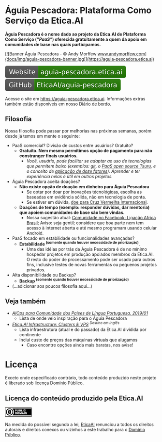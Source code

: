 # Águia Pescadora: Plataforma Como Serviço da Etica.AI

**Águia Pescadora é o nome dado ao projeto da Etica.AI de Plataforma Como Serviço
(_"PaaS"_) oferecida gratuitamente a quem da apoio em comunidades de base nas
quais participamos.**

[![Banner Águia Pescadora - © Andy Morffew www.andymorffew.com](docs/img/aguia-pescadora-banner.jpg)](https://aguia-pescadora.etica.ai)

[![Website: aguia-pescadora.etica.ai](docs/img/badges/website.svg)](https://aguia-pescadora.etica.ai) [![GitHub: EticaAI/aguia-pescadora](docs/img/badges/github.svg)](https://github.com/EticaAI/aguia-pescadora)


<!--
Considerar...

- https://github.com/galeb/galeb
- https://cachethq.io

-->


<!--

. Pode incluir desde
pequenos projetos

usada por voluntários
para implementar softwares já existentes, ainda que em estágio experimental,

. A capacidade ociosa de processamento
pode ser usada pelos colaboradores para seus projetos pessoais ou como
laboratório de aprendizagem para novas ferramentas como nossa forma de
agradecimento.

principalmente implementação de sua Plataforma Como Serviço ("PaaS") comunitária

-->

Acesse o site em <https://aguia-pescadora.etica.ai>. Informações extras também
estão disponíveis em nosso [Diário de bordo](diario-de-bordo/).

<!--
- [Pilha de soluções usadas na Águia Pesquisadora comentada](docs/pilha-de-solucoes/)
- [Diário de bordo](diario-de-bordo/)
-->

## Filosofia

Nossa filosofia pode passar por melhorias nas próximas semanas, porém desde já
temos em mente o seguinte:

- PaaS comercial? Divisão de custos entre usuários? Gratuito?
    - **Gratuito. Nem mesmo permitimos opção de pagamento para não constranger finais usuários.**
        - _Você, usuário, pode facilitar se adaptar ao uso de tecnologias que permitem baixo (exemplos: [git](https://git-scm.com/book/pt-br/v1/Primeiros-passos-No%C3%A7%C3%B5es-B%C3%A1sicas-de-Git), o [PaaS open source Tsuru](https://tsuru.io), e o conceito de [aplicação de doze fatores](https://12factor.net/pt_br/)). Aprender e ter experiência nelas é útil em outros projetos._
- Águia Pescadora aceita doações?
    - **Não existe opção de doação em dinheiro para Águia Pescadora**
        -  Se optar por doar por inovações técnológicas, escolha as baseadas em evidência sólida, não em tecnologia de ponta.
        - Se estiver em dúvida, [doe para Cruz Vermelha Internacional](https://www.icrc.org/pt/faq/sobre-doacoes).
    - **Doações de tempo (exemplo: responder dúvidas, dar mentoria) que apoiem comunidades de base são bem vindas.**
        - Nossa sugestão atual: [Comunidade no Facebook: Ligação Africa Brasil](https://www.facebook.com/groups/africabr/); Aviso: seja gentil; considere que boa parte nem tem acesso à internet aberta e até mesmo programam usando celular Android.
- PaaS focado em estabilidade ou funcionalidades avançadas?
    - **Estabilidade <sup>(somente quando houver necessidade de priorização)</sup>**.
        - Uma das idéias por trás da Águia Pescadora é de no mínimo hospedar projetos em produção apoiados membros da Etica.AI. O resto do poder de processamento pode ser usado para outros fins, inclusive testes de novas ferramentas ou pequenos projetos privados.
- Alta disponibilidade ou Backup?
    - **Backup <sup>(somente quando houver necessidade de priorização)</sup>**
- (...adicionar aos poucos filosofia aqui...)


<!-- Veja também <https://aguia-pescadora.etica.ai/filosofia/> para mais detalhes.-->

<!--
## Metas
-->
<!-- “Não vamos colocar meta. Vamos deixar a meta aberta, mas, quando atingirmos a meta, vamos dobrar a meta.” ― Rousseff, Dilma -->
<!--
- (Em breve)
-->

<!--
TODO: considerar outras VPSs baratas para projetos seguintes

- https://www.reddit.com/r/selfhosted/comments/b4vqdl/vps_provider_for_starting_out_with_self_hosting/
  - "If you want something ridiculously cheap to play around with, don't need much RAM (128 MB) or disk space (2-3 GB), and don't mind using IPv6-only (or only having a few ports on a shared IPv4 address), there's several VPS providers that offer VPSes primarily with IPv6, along with a shared IPv4 address (NAT). Check out Gullo's Hosting and MrVM - Both have plans for around $4 per year."
    - https://hosting.gullo.me/
    - https://hosting.gullo.me/pricing

E para discos
- 2: https://buyvm.net/block-storage-slabs/ + https://buyvm.net/kvm-dedicated-server-slices/ (storage requer agente pra acessar)

-->

## Veja também
- _[AIOps para Comunidade dos Países de Língua Portuguesa, 2019/01](https://github.com/fititnt/cplp-aiops)_
    - Lista de onde veio inspiração para o Águia Pescadora
- _[Etica.AI Infrastructure: Clusters & VPS](https://github.com/orgs/EticaAI/projects/2) <sup>Destino em Inglês</sup>_
    - Lista infraestrutura (atual e do passado) da Etica.AI dividida por continente
    - Inclui custo de preços das máquinas virtuais que alugamos
        - Caso encontre opções ainda mais baratas, nos avise!

# Licença

Exceto onde especificado contrário, todo conteúdo produzido neste projeto
é liberado sob licença Domínio Público.

<!--
TODO: citar licenças de alguns softwares envolvidos, em especial Tsuru e Docker (fititnt, 2019-06-21 03:48 BRT)
-->

## Licença do conteúdo produzido pela Etica.AI

[![Domínio Público](docs/img/dominio-publico.png)](UNLICENSE)

Na medida do possível segundo a lei, [EticaAI](https://github.com/EticaAI)
renunciou a todos os direitos autorais e direitos conexos ou vizinhos a este
trabalho para o [Domínio Público](UNLICENSE).
